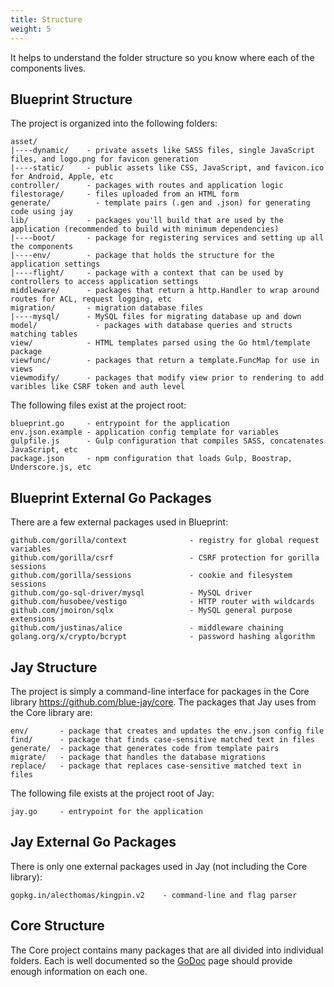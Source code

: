 ```yaml
---
title: Structure
weight: 5
---
```


It helps to understand the folder structure so you know where each of the
components lives.

## Blueprint Structure

The project is organized into the following folders:

```text
asset/
|----dynamic/    - private assets like SASS files, single JavaScript files, and logo.png for favicon generation
|----static/     - public assets like CSS, JavaScript, and favicon.ico for Android, Apple, etc
controller/	     - packages with routes and application logic
filestorage/     - files uploaded from an HTML form
generate/	       - template pairs (.gen and .json) for generating code using jay
lib/             - packages you'll build that are used by the application (recommended to build with minimum dependencies)
|----boot/       - package for registering services and setting up all the components
|----env/        - package that holds the structure for the application settings
|----flight/     - package with a context that can be used by controllers to access application settings
middleware/      - packages that return a http.Handler to wrap around routes for ACL, request logging, etc
migration/       - migration database files
|----mysql/      - MySQL files for migrating database up and down
model/		       - packages with database queries and structs matching tables
view/            - HTML templates parsed using the Go html/template package
viewfunc/        - packages that return a template.FuncMap for use in views
viewmodify/      - packages that modify view prior to rendering to add varibles like CSRF token and auth level
```

The following files exist at the project root:

```text
blueprint.go     - entrypoint for the application
env.json.example - application config template for variables
gulpfile.js      - Gulp configuration that compiles SASS, concatenates JavaScript, etc
package.json     - npm configuration that loads Gulp, Boostrap, Underscore.js, etc
```

## Blueprint External Go Packages

There are a few external packages used in Blueprint:

```text
github.com/gorilla/context				- registry for global request variables
github.com/gorilla/csrf                 - CSRF protection for gorilla sessions
github.com/gorilla/sessions				- cookie and filesystem sessions
github.com/go-sql-driver/mysql 			- MySQL driver
github.com/husobee/vestigo              - HTTP router with wildcards
github.com/jmoiron/sqlx 				- MySQL general purpose extensions
github.com/justinas/alice				- middleware chaining
golang.org/x/crypto/bcrypt 				- password hashing algorithm
```

## Jay Structure

The project is simply a command-line interface for packages in the Core library
https://github.com/blue-jay/core. The packages that Jay uses from the Core
library are:

```text
env/       - package that creates and updates the env.json config file
find/      - package that finds case-sensitive matched text in files
generate/  - package that generates code from template pairs
migrate/   - package that handles the database migrations
replace/   - package that replaces case-sensitive matched text in files
```

The following file exists at the project root of Jay:

```text
jay.go     - entrypoint for the application
```

## Jay External Go Packages

There is only one external packages used in Jay (not including the Core
library):

```text
gopkg.in/alecthomas/kingpin.v2    - command-line and flag parser
```

## Core Structure

The Core project contains many packages that are all divided into individual
folders. Each is well documented so the
[GoDoc](https://godoc.org/github.com/blue-jay/core) page should provide enough
information on each one.
